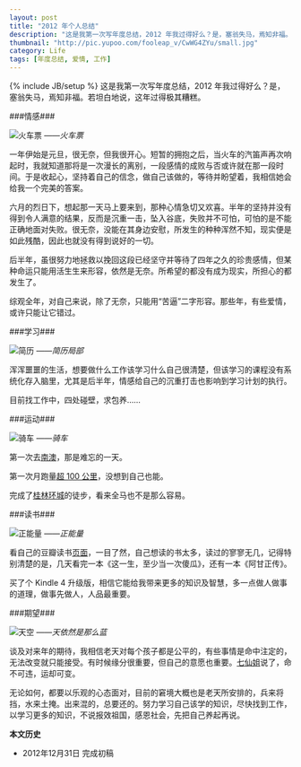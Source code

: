 ```yaml
---
layout: post
title: "2012 年个人总结"
description: "这是我第一次写年度总结，2012 年我过得好么？是，塞翁失马，焉知非福。若坦白地说，这年过得极其糟糕。"
thumbnail: "http://pic.yupoo.com/fooleap_v/CwWG4ZYu/small.jpg"
category: Life
tags: [年度总结, 爱情, 工作]
---
```

{% include JB/setup %}
这是我第一次写年度总结，2012 年我过得好么？是，塞翁失马，焉知非福。若坦白地说，这年过得极其糟糕。

###情感###

![火车票](http://pic.yupoo.com/fooleap_v/CwWG4ZYu/HXWAS.jpg)
*——火车票*

一年伊始是元旦，很无奈，但我很开心。短暂的拥抱之后，当火车的汽笛声再次响起时，我就知道那将是一次漫长的离别，一段感情的成败与否或许就在那一段时间。于是收起心，坚持着自己的信念，做自己该做的，等待并盼望着，我相信她会给我一个完美的答案。

六月的烈日下，想起那一天马上要来到，那种心情急切又欢喜。半年的坚持并没有得到令人满意的结果，反而是沉重一击，坠入谷底，失败并不可怕，可怕的是不能正确地面对失败。很无奈，没能在其身边安慰，所发生的种种浑然不知，现实便是如此残酷，因此也就没有得到说好的一切。

后半年，虽很努力地拯救以挽回这段已经坚守并等待了四年之久的珍贵感情，但某种命运只能用活生生来形容，依然是无奈。所希望的都没有成为现实，所担心的都发生了。

综观全年，对自己来说，除了无奈，只能用“苦逼”二字形容。那些年，有些爱情，或许只能让它错过。

###学习###

![简历](http://pic.yupoo.com/fooleap_v/CwWGo3bZ/ZufgZ.png)
*——简历局部*

浑浑噩噩的生活，想要做什么工作该学习什么自己很清楚，但该学习的课程没有系统化存入脑里，尤其是后半年，情感给自己的沉重打击也影响到学习计划的执行。

目前找工作中，四处碰壁，求包养……

###运动###

![骑车](http://pic.yupoo.com/fooleap_v/CwWG5AIx/hGoeE.jpg)
*——骑车*

第一次去[南澳](travel-in-nanao.html)，那是难忘的一天。

第一次月跑量[超 100 公里](running-notes-in-september.html)，没想到自己也能。

完成了[桂林环城](hiking-along-the-ring-road-of-guilin.html)的徒步，看来全马也不是那么容易。

###读书###

![正能量](http://pic.yupoo.com/fooleap_v/CwWG67zD/l3EAD.jpg)
*——正能量*

看自己的豆瓣读书[页面](http://book.douban.com/people/fooleap)，一目了然，自己想读的书太多，读过的寥寥无几，记得特别清楚的是，几天看完一本《这一生，至少当一次傻瓜》，还有一本《阿甘正传》。

买了个 Kindle 4 升级版，相信它能给我带来更多的知识及智慧，多一点做人做事的道理，做事先做人，人品最重要。

###期望###

![天空](http://pic.yupoo.com/fooleap_v/CwWG4iiM/qJLsj.jpg)
*——天依然是那么蓝*

谈及对来年的期待，我相信老天对每个孩子都是公平的，有些事情是命中注定的，无法改变就只能接受。有时候缘分很重要，但自己的意愿也重要。[七仙姐](http://v.youku.com/v_show/id_XNTY2NTAwNzY=.html)说了，命不可违，运却可变。

无论如何，都要以乐观的心态面对，目前的窘境大概也是老天所安排的，兵来将挡，水来土掩。出来混的，总要还的。努力学习自己该学的知识，尽快找到工作，以学习更多的知识，不说报效祖国，感恩社会，先把自己养起再说。

**本文历史**

* 2012年12月31日 完成初稿
